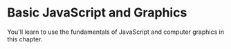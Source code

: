 # Basic JavaScript and Graphics

You'll learn to use the fundamentals of JavaScript and computer graphics in this chapter.
